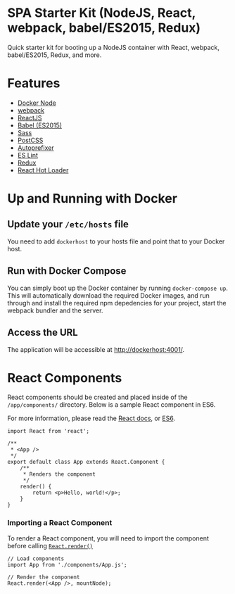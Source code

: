 SPA Starter Kit (NodeJS, React, webpack, babel/ES2015, Redux)
=====

Quick starter kit for booting up a NodeJS container with React, webpack, babel/ES2015, Redux, and more.

# Features

- [Docker Node](https://hub.docker.com/_/node/)
- [webpack](webpack.github.io)
- [ReactJS](http://facebook.github.io/react/)
- [Babel (ES2015)](https://babeljs.io/)
- [Sass](http://sass-lang.com/)
- [PostCSS](https://github.com/postcss/postcss)
 - [Autoprefixer](https://github.com/postcss/autoprefixer)
- [ES Lint](http://eslint.org/)
- [Redux](http://rackt.github.io/redux/)
- [React Hot Loader](http://gaearon.github.io/react-hot-loader/)

# Up and Running with Docker

## Update your `/etc/hosts` file

You need to add `dockerhost` to your hosts file and point that to your Docker host.

## Run with Docker Compose

You can simply boot up the Docker container by running `docker-compose up`. This will automatically download the required Docker images, and run through and install the required npm depedencies for your project, start the webpack bundler and the server.

## Access the URL

The application will be accessible at [http://dockerhost:4001/](http://dockerhost:4001/).

# React Components

React components should be created and placed inside of the `/app/components/` directory. Below is a sample React component in ES6.

For more information, please read the [React docs](http://facebook.github.io/react/docs/), or [ES6](https://babeljs.io/docs/learn-es2015/).

````
import React from 'react';

/**
 * <App />
 */
export default class App extends React.Component {
    /**
     * Renders the component
     */
    render() {
        return <p>Hello, world!</p>;
    }
}
````

### Importing a React Component

To render a React component, you will need to import the component before calling [`React.render()`](http://facebook.github.io/react/docs/top-level-api.html#react.render)

````
// Load components
import App from './components/App.js';

// Render the component
React.render(<App />, mountNode);
````
